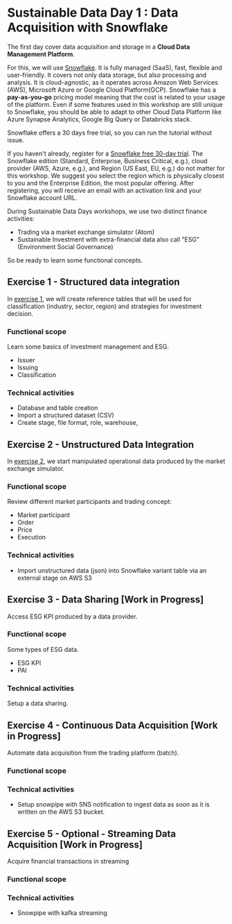 # Sustainable Data Day 1 : Data Acquisition with Snowflake

The first day cover data acquisition and storage in a **Cloud Data Management Platform**.

For this, we will use [Snowflake](https://www.snowflake.com). It is fully managed (SaaS), fast, flexible and user-friendly.
It covers not only data storage, but also processing and analysis. 
It is cloud-agnostic, as it operates across Amazon Web Services (AWS), Microsoft Azure or Google Cloud Platform(GCP).
Snowflake has a **pay-as-you-go** pricing model meaning that the cost is related to your usage of the platform.
Even if some features used in this workshop are still unique to Snowflake, you should be able to adapt to other Cloud Data Platform like Azure Synapse Analytics, Google Big Query or Databricks stack.

Snowflake offers a 30 days free trial, so you can run the tutorial without issue.

If you haven't already, register for a [Snowflake free 30-day trial](https://signup.snowflake.com/). The Snowflake edition (Standard, Enterprise, Business Critical, e.g.), cloud provider (AWS, Azure, e.g.), and Region (US East, EU, e.g.) do not matter for this workshop. We suggest you select the region which is physically closest to you and the Enterprise Edition, the most popular offering. After registering, you will receive an email with an activation link and your Snowflake account URL.

During Sustainable Data Days workshops, we use two distinct finance activities:
- Trading via a market exchange simulator (Atom)
- Sustainable Investment with extra-financial data also call "ESG" (Environment Social Governance)

So be ready to learn some functional concepts.

## Exercise 1 - Structured data integration
In [exercise 1](data%20acquisition%20-%20exercice%2001.md), we will create reference tables that will be used for classification (industry, sector, region) and strategies for investment decision.

### Functional scope
Learn some basics of investment management and ESG.
- Issuer
- Issuing
- Classification

### Technical activities
- Database and table creation
- Import a structured dataset (CSV) 
- Create stage, file format, role, warehouse, 

## Exercise 2 - Unstructured Data Integration
In [exercise 2](data%20acquisition%20-%20exercice%2002.md), we start manipulated operational data produced by the market exchange simulator.

### Functional scope
Review different market participants and trading concept: 
- Market participant
- Order 
- Price 
- Execution

### Technical activities
- Import unstructured data (json) into Snowflake variant table via an external stage on AWS S3

## Exercise 3 - Data Sharing [Work in Progress]
Access ESG KPI produced by a data provider.

### Functional scope
Some types of ESG data.
- ESG KPI
- PAI

### Technical activities
Setup a data sharing.

## Exercise 4 - Continuous Data Acquisition [Work in Progress]
Automate data acquisition from the trading platform (batch).

### Functional scope

### Technical activities
- Setup snowpipe with SNS notification to ingest data as soon as it is written on the AWS S3 bucket.

## Exercise 5 - Optional - Streaming Data Acquisition [Work in Progress]
Acquire financial transactions in streaming

### Functional scope

### Technical activities
- Snowpipe with kafka streaming
